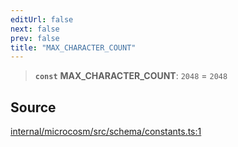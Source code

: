 ```yaml
---
editUrl: false
next: false
prev: false
title: "MAX_CHARACTER_COUNT"
---
```


> **`const`** **MAX\_CHARACTER\_COUNT**: `2048` = `2048`

## Source

[internal/microcosm/src/schema/constants.ts:1](https://github.com/nodenogg-in/alpha-p2p/blob/a4d5eff/internal/microcosm/src/schema/constants.ts#L1)

